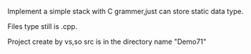 Implement a simple stack with C grammer,just can store static data type.

Files type still is .cpp.

Project create by vs,so src is in the directory name "Demo71"
